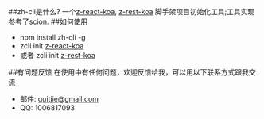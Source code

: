 ##zh-cli是什么?
一个[z-react-koa](https://github.com/zhonggithub/z-react-koa.git), [z-rest-koa](https://github.com/zhonggithub/z-rest-koa.git) 脚手架项目初始化工具;工具实现参考了[scion](https://github.com/jrainlau/scion).
##如何使用

* npm install zh-cli -g
* zcli init [z-react-koa](https://github.com/zhonggithub/z-react-koa.git)
* 或者 zcli init [z-rest-koa](https://github.com/zhonggithub/z-rest-koa.git)

##有问题反馈
在使用中有任何问题，欢迎反馈给我，可以用以下联系方式跟我交流

* 邮件: quitjie@gmail.com
* QQ: 1006817093